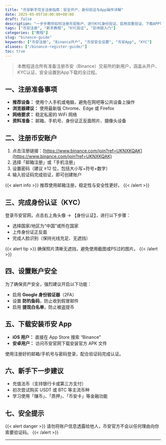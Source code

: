 ```yaml
---
title: "币安新手完全注册指南：安全开户、身份验证与App操作详解"
date: 2025-05-05T10:00:00+08:00
draft: false
description: "一步步教你如何注册币安账户、进行KYC身份验证、启用双重验证、下载APP等操作，适合中国用户与全球用户参考。"
tags: ["币安注册", "新手教程", "KYC验证", "区块链入门"]
categories: ["教程"]
slug: "binance-guide"
keywords: ["币安注册", "Binance开户", "币安安全设置", "币安App", "KYC"]
aliases: ["/binance-register-guide/"]
toc: true
---
```


> 本教程适合所有准备注册币安（Binance）交易所的新用户，涵盖从开户、KYC认证、安全设置到App下载的全过程。

## 一、注册准备事项

- **推荐设备：** 使用个人手机或电脑，避免在网吧等公共设备上操作  
- **浏览器建议：** 使用最新版 Chrome、Edge 或 Firefox  
- **网络要求：** 稳定私密的 WiFi 网络  
- **资料准备：** 邮箱、手机号、身份证正反面照片、摄像头设备  

## 二、注册币安账户

1. 点击注册链接：[https://www.binance.com/join?ref=UKNXKQAK](https://www.binance.com/join?ref=UKNXKQAK)
2. 选择「邮箱注册」或「手机注册」
3. 设置密码（建议 ≥12 位，包括大小写+符号+数字）
4. 输入验证码完成验证，即可创建账户

{{< alert info >}}
推荐使用邮箱注册，稳定性与安全性更好。
{{< /alert >}}

## 三、完成身份认证（KYC）

登录币安官网，点击右上角头像 → 【身份认证】，进行以下步骤：

- 选择国家/地区为“中国”或所在国家
- 上传身份证正反面
- 完成人脸识别（保持光线充足、无遮挡）

{{< alert tip >}}
确保照片清晰无遮挡，避免使用截图或PS过的图片。
{{< /alert >}}

## 四、设置账户安全

为了确保资产安全，强烈建议开启以下功能：

- 启用 **Google 身份验证器**（2FA）
- 设置 **防钓鱼码**，防止收到假冒邮件
- 启用 **提现白名单**，防止被盗提币

## 五、下载安装币安 App

- **iOS 用户：** 直接在 App Store 搜索 “Binance”
- **安卓用户：** 访问币安官网下载安装官方 APK 文件

使用注册好的邮箱/手机号与密码登录，配合验证码完成认证。

## 六、新手下一步建议

- 充值法币（支持银行卡或第三方支付）
- 初次尝试购买 USDT 或 BTC 等主流币种
- 学习使用「赚币」、「质押」、「币安卡」等金融功能

## 七、安全提示

{{< alert danger >}}
请勿将账户信息透露给他人，币安官方不会以任何理由向你索要验证码。
{{< /alert >}}

---
